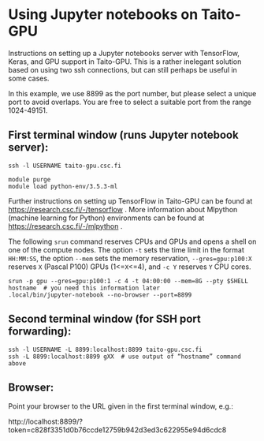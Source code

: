 # Using Jupyter notebooks on Taito-GPU

Instructions on setting up a Jupyter notebooks server with TensorFlow, Keras, and GPU support in Taito-GPU.
This is a rather inelegant solution based on using two ssh connections, but can still perhaps be useful in some cases.

In this example, we use 8899 as the port number, but please select a unique port to avoid 
overlaps.  You are free to select a suitable port from the range 1024-49151. 

## First terminal window (runs Jupyter notebook server):

    ssh -l USERNAME taito-gpu.csc.fi

    module purge
    module load python-env/3.5.3-ml

Further instructions on setting up TensorFlow in Taito-GPU can be found at https://research.csc.fi/-/tensorflow . More information about Mlpython (machine learning for Python) environments can be found at https://research.csc.fi/-/mlpython .

The following `srun` command reserves CPUs and GPUs and opens a shell on one of the compute nodes.  The
option `-t` sets the time limit in the format `HH:MM:SS`, the option `--mem` sets the memory 
reservation, `--gres=gpu:p100:X` reserves `X` (Pascal P100) GPUs (1<=`X`<=4), and `-c Y` reserves `Y` CPU cores.

    srun -p gpu --gres=gpu:p100:1 -c 4 -t 04:00:00 --mem=8G --pty $SHELL
    hostname  # you need this information later
    .local/bin/jupyter-notebook --no-browser --port=8899

## Second terminal window (for SSH port forwarding):

    ssh -l USERNAME -L 8899:localhost:8899 taito-gpu.csc.fi
    ssh -L 8899:localhost:8899 gXX  # use output of “hostname” command above

## Browser:

Point your browser to the URL given in the first terminal window, e.g.:

http://localhost:8899/?token=c828f3351d0b76ccde12759b942d3ed3c622955e94d6cdc8
